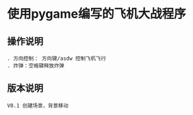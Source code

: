 # 使用pygame编写的飞机大战程序

## 操作说明
    . 方向控制： 方向键/asdw 控制飞机飞行
    . 炸弹：空格键释放炸弹


## 版本说明
    V0.1 创建场景，背景移动
